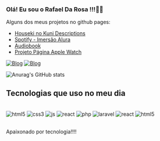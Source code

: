 


### Olá! Eu sou o Rafael Da Rosa !!!👍🏽
Alguns dos meus projetos no github pages:

- [Houseki no Kuni Descriptions](https://rafinha-rf.github.io/houseki-no-kuni-descriptions/)
- [Spotify - Imersão Alura](https://rafinha-rf.github.io/spotify-imersao-alura/)
- [Audiobook](https://rafinha-rf.github.io/audiobook/)
- [Projeto Página Apple Watch](https://rafinha-rf.github.io/projeto-pagina-apple-watch/)

[![Blog](https://img.shields.io/badge/Instagram-E4405F?style=for-the-badge&logo=instagram&logoColor=white)](https://www.instagram.com/rafenharf/)
[![Blog](https://img.shields.io/badge/LinkedIn-0077B5?style=for-the-badge&logo=linkedin&logoColor=white)](https://www.linkedin.com/in/rafael-da-rosa-ferreira-3767181b6/)


![Anurag's GitHub stats](https://github-readme-stats.vercel.app/api?username=Rafinha-rf&show_icons=true&theme=radical)

## Tecnologias que uso no meu dia 

<div style="dipslay:inline block"></br>
    <img align="center" alt="html5" src="https://img.shields.io/badge/HTML5-E34F26?style=for-the-badge&logo=html5&logoColor=white"/>
    <img align="center" alt="css3" src="https://img.shields.io/badge/CSS3-1572B6?style=for-the-badge&logo=css3&logoColor=white"/>
    <img align="center" alt="js" src="https://img.shields.io/badge/JavaScript-F7DF1E?style=for-the-badge&logo=javascript&logoColor=black"/>
     <img align="center" alt="react" src="https://img.shields.io/badge/React-20232A?style=for-the-badge&logo=react&logoColor=61DAFB"/>
    <img align="center" alt="php" src="https://img.shields.io/badge/PHP-777BB4?style=for-the-badge&logo=php&logoColor=white"/>
    <img align="center" alt="laravel" src="https://img.shields.io/badge/Laravel-FF2D20?style=for-the-badge&logo=laravel&logoColor=white"/>
     <img align="center" alt="react" src="https://img.shields.io/badge/Node.js-43853D?style=for-the-badge&logo=node.js&logoColor=white"/>
    <img align="center" alt="html5" src="https://img.shields.io/badge/Python-3776AB?style=for-the-badge&logo=python&logoColor=white"/>
</div></br>



Apaixonado por tecnologia!!!! 

